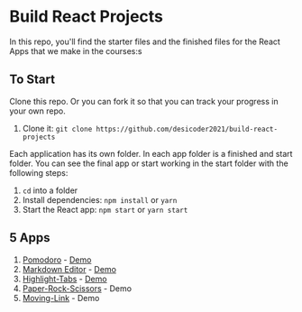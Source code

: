 # Build React Projects

In this repo, you'll find the starter files and the finished files for the React Apps that we make in the courses:s

## To Start

Clone this repo. Or you can fork it so that you can track your progress in your own repo.

<ol>
  <li>Clone it: <code>git clone https://github.com/desicoder2021/build-react-projects</code></li>
</ol>

Each application has its own folder. In each app folder is a finished and start folder. You can see the final app or start working in the start folder with the following steps:

<ol>
  <li><code>cd</code> into a folder</li>
  <li>Install dependencies: <code>npm install</code> or <code>yarn</code></li>
  <li>Start the React app: <code>npm start</code> or <code>yarn start</code></li>
</ol>

## 5 Apps

<ol>
  <li><a href="https://github.com/desicoder2021/build-react-projects/tree/master/P01-Pomodoro">Pomodoro</a> - <a href="https://build-react-projects-1-pomodoro.netlify.app/">Demo</a></li>
  <li><a href="https://github.com/desicoder2021/build-react-projects/tree/master/P02-Markdown-Editor">Markdown Editor</a> - <a href="https://build-react-project-2-markdown-editor.netlify.app/"> Demo </a> </li>
  <li><a href="https://github.com/desicoder2021/build-react-projects/tree/master/P03-Highlight-Tabs">Highlight-Tabs</a> - <a href="https://build-react-projects-highlight-tabs.netlify.app/">Demo</a></li>
  <li><a href="https://github.com/desicoder2021/build-react-projects/tree/master/P04-Paper-Rock-Scissors">Paper-Rock-Scissors</a> - Demo</li>
  <li><a href="https://github.com/desicoder2021/build-react-projects/tree/master/P05-Moving-Link">Moving-Link</a> - Demo</li>
</ol>
